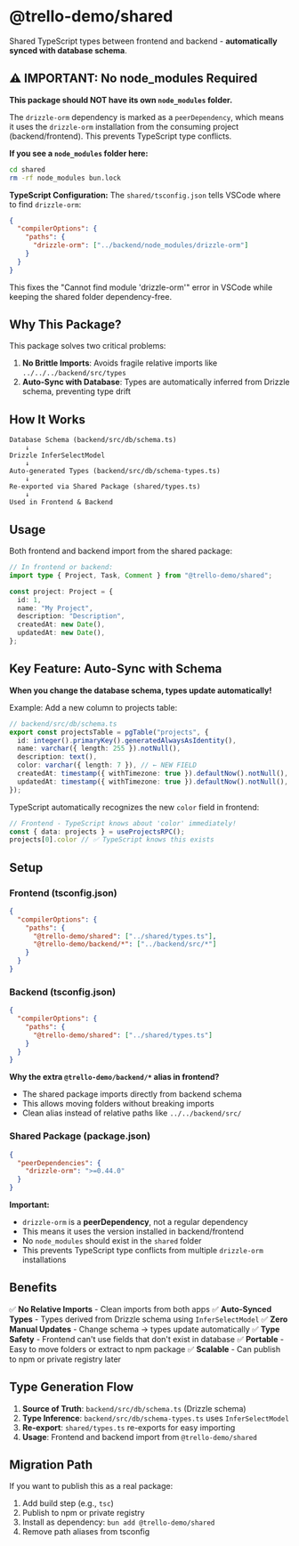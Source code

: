 # @trello-demo/shared

Shared TypeScript types between frontend and backend - **automatically synced with database schema**.

## ⚠️ IMPORTANT: No node_modules Required

**This package should NOT have its own `node_modules` folder.**

The `drizzle-orm` dependency is marked as a `peerDependency`, which means it uses the `drizzle-orm` installation from the consuming project (backend/frontend). This prevents TypeScript type conflicts.

**If you see a `node_modules` folder here:**
```bash
cd shared
rm -rf node_modules bun.lock
```

**TypeScript Configuration:**
The `shared/tsconfig.json` tells VSCode where to find `drizzle-orm`:
```json
{
  "compilerOptions": {
    "paths": {
      "drizzle-orm": ["../backend/node_modules/drizzle-orm"]
    }
  }
}
```
This fixes the "Cannot find module 'drizzle-orm'" error in VSCode while keeping the shared folder dependency-free.

## Why This Package?

This package solves two critical problems:

1. **No Brittle Imports**: Avoids fragile relative imports like `../../../backend/src/types`
2. **Auto-Sync with Database**: Types are automatically inferred from Drizzle schema, preventing type drift

## How It Works

```
Database Schema (backend/src/db/schema.ts)
    ↓
Drizzle InferSelectModel
    ↓
Auto-generated Types (backend/src/db/schema-types.ts)
    ↓
Re-exported via Shared Package (shared/types.ts)
    ↓
Used in Frontend & Backend
```

## Usage

Both frontend and backend import from the shared package:

```typescript
// In frontend or backend:
import type { Project, Task, Comment } from "@trello-demo/shared";

const project: Project = {
  id: 1,
  name: "My Project",
  description: "Description",
  createdAt: new Date(),
  updatedAt: new Date(),
};
```

## Key Feature: Auto-Sync with Schema

**When you change the database schema, types update automatically!**

Example: Add a new column to projects table:

```typescript
// backend/src/db/schema.ts
export const projectsTable = pgTable("projects", {
  id: integer().primaryKey().generatedAlwaysAsIdentity(),
  name: varchar({ length: 255 }).notNull(),
  description: text(),
  color: varchar({ length: 7 }), // ← NEW FIELD
  createdAt: timestamp({ withTimezone: true }).defaultNow().notNull(),
  updatedAt: timestamp({ withTimezone: true }).defaultNow().notNull(),
});
```

TypeScript automatically recognizes the new `color` field in frontend:

```typescript
// Frontend - TypeScript knows about 'color' immediately!
const { data: projects } = useProjectsRPC();
projects[0].color // ✅ TypeScript knows this exists
```

## Setup

### Frontend (tsconfig.json)
```json
{
  "compilerOptions": {
    "paths": {
      "@trello-demo/shared": ["../shared/types.ts"],
      "@trello-demo/backend/*": ["../backend/src/*"]
    }
  }
}
```

### Backend (tsconfig.json)
```json
{
  "compilerOptions": {
    "paths": {
      "@trello-demo/shared": ["../shared/types.ts"]
    }
  }
}
```

**Why the extra `@trello-demo/backend/*` alias in frontend?**
- The shared package imports directly from backend schema
- This allows moving folders without breaking imports
- Clean alias instead of relative paths like `../../backend/src/`

### Shared Package (package.json)
```json
{
  "peerDependencies": {
    "drizzle-orm": ">=0.44.0"
  }
}
```

**Important:**
- `drizzle-orm` is a **peerDependency**, not a regular dependency
- This means it uses the version installed in backend/frontend
- No `node_modules` should exist in the `shared` folder
- This prevents TypeScript type conflicts from multiple `drizzle-orm` installations

## Benefits

✅ **No Relative Imports** - Clean imports from both apps
✅ **Auto-Synced Types** - Types derived from Drizzle schema using `InferSelectModel`
✅ **Zero Manual Updates** - Change schema → types update automatically
✅ **Type Safety** - Frontend can't use fields that don't exist in database
✅ **Portable** - Easy to move folders or extract to npm package
✅ **Scalable** - Can publish to npm or private registry later

## Type Generation Flow

1. **Source of Truth**: `backend/src/db/schema.ts` (Drizzle schema)
2. **Type Inference**: `backend/src/db/schema-types.ts` uses `InferSelectModel`
3. **Re-export**: `shared/types.ts` re-exports for easy importing
4. **Usage**: Frontend and backend import from `@trello-demo/shared`

## Migration Path

If you want to publish this as a real package:

1. Add build step (e.g., `tsc`)
2. Publish to npm or private registry
3. Install as dependency: `bun add @trello-demo/shared`
4. Remove path aliases from tsconfig
